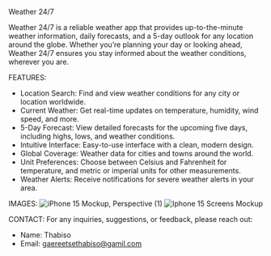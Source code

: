 Weather 24/7

Weather 24/7 is a reliable weather app that provides up-to-the-minute weather information, daily forecasts, and a 5-day outlook for any location around the globe. Whether you’re planning your day or looking ahead, Weather 24/7 ensures you stay informed about the weather conditions, wherever you are.

FEATURES:
- Location Search: Find and view weather conditions for any city or location worldwide.
- Current Weather: Get real-time updates on temperature, humidity, wind speed, and more.
- 5-Day Forecast: View detailed forecasts for the upcoming five days, including highs, lows, and weather conditions.
- Intuitive Interface: Easy-to-use interface with a clean, modern design.
- Global Coverage: Weather data for cities and towns around the world.
- Unit Preferences: Choose between Celsius and Fahrenheit for temperature, and metric or imperial units for other measurements.
- Weather Alerts: Receive notifications for severe weather alerts in your area.

IMAGES:
![iPhone 15 Mockup, Perspective (1)](https://github.com/user-attachments/assets/8ca01ff7-dc16-4f6d-8b92-9254368a9c49)
![Iphone 15 Screens Mockup](https://github.com/user-attachments/assets/869e4735-a22d-4a8a-9016-bf5252b8b9ab)

CONTACT:
For any inquiries, suggestions, or feedback, please reach out:
- Name: Thabiso
- Email: gaereetsethabiso@gamil.com

